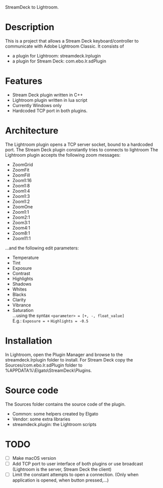 
StreamDeck to Lightroom.


# Description

This is a project that allows a Stream Deck keyboard/controller to communicate with Adobe Lightroom Classic.
It consists of
  * a plugin for Lightroom: streamdeck.lrplugin
  * a plugin for Stream Deck: com.ebo.lr.sdPlugin


# Features

- Stream Deck plugin written in C++
- Lightroom plugin written in lua script
- Currently Windows only
- Hardcoded TCP port in both plugins.

# Architecture
The Lightroom plugin opens a TCP server socket, bound to a hardcoded port.
The Stream Deck plugin constantly tries to connects to lightroom
The Lightroom plugin accepts the following zoom messages:
* ZoomGrid
* ZoomFit
* ZoomFill
* Zoom1:16
* Zoom1:8
* Zoom1:4
* Zoom1:3
* Zoom1:2
* ZoomOne
* Zoom1:1
* Zoom2:1
* Zoom3:1
* Zoom4:1
* Zoom8:1
* Zoom11:1

...and the following edit parameters:
* Temperature
* Tint
* Exposure
* Contrast
* Highlights
* Shadows
* Whites
* Blacks
* Clarity
* Vibrance
* Saturation
<br/>...using the syntax `<parameter> = [+, -, float_value]`<br/>
E.g.: 
`Exposure = +`
`Highlights = -0.5`

# Installation

In Lightroom, open the Plugin Manager and browse to the streamdeck.lrplugin folder to install.
For Stream Deck copy the Sources/com.ebo.lr.sdPlugin folder to %APPDATA%\Elgato\StreamDeck\Plugins.

# Source code

The Sources folder contains the source code of the plugin.
  * Common: some helpers created by Elgato
  * Vendor: some extra libraries
  * streamdeck.plugin: the Lightroom scripts
 
 # TODO
 - [ ] Make macOS version
 - [ ] Add TCP port to user interface of both plugins or use broadcast (Lightroom is the server, Stream Deck the client)
 - [ ] Limit the constant attempts to open a connection. (Only when application is opened, when button pressed,...)